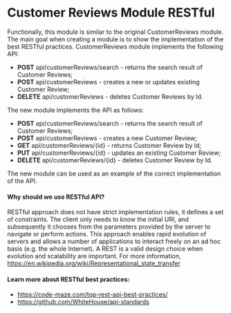 # Customer Reviews Module RESTful
Functionally, this module is similar to the original CustomerReviews module. The main goal when creating a module is to show the implementation of the best RESTful practices. CustomerReviews module implements the following API:

* <b>POST</b> api/customerReviews/search - returns the search result of Customer Reviews;
* <b>POST</b> api/customerReviews - creates a new or updates existing Customer Review;
* <b>DELETE</b> api/customerReviews - deletes Customer Reviews by Id.

The new module implements the API as follows:
* <b>POST</b> api/customerReviews/search - returns the search result of Customer Reviews;
* <b>POST</b> api/customerReviews - creates a new Customer Review;
* <b>GET</b> api/customerReviews/{id} - returns Customer Review by Id;
* <b>PUT</b> api/customerReviews/{id} - updates an existing Customer Review;
* <b>DELETE</b> api/customerReviews/{id} - deletes Customer Review by Id.

The new module can be used as an example of the correct implementation of the API.

#### Why should we use RESTful API?
RESTful approach does not have strict implementation rules, it defines a set of constraints. The client only needs to know the initial URI, and subsequently it chooses from the parameters provided by the server to navigate or perform actions. This approach enables rapid evolution of servers and allows a number of applications to interact freely on an ad hoc basis (e.g. the whole Internet). A REST is a valid design choice when evolution and scalability are important. For more information, https://en.wikipedia.org/wiki/Representational_state_transfer

#### Learn more about RESTful best practices:
* https://code-maze.com/top-rest-api-best-practices/
* https://github.com/WhiteHouse/api-standards
